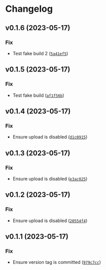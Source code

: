 # Changelog

<!--next-version-placeholder-->

## v0.1.6 (2023-05-17)
### Fix
* Test fake build 2 ([`5a41ef5`](https://github.com/manudawber/python-semantic-release/commit/5a41ef5b37cc69b935c57c2c02831e2f06f0e874))

## v0.1.5 (2023-05-17)
### Fix
* Test fake build ([`af1f56b`](https://github.com/manudawber/python-semantic-release/commit/af1f56b02c0609fae330bf50b10266750e55d3f8))

## v0.1.4 (2023-05-17)
### Fix
* Ensure upload is disabled ([`d1c0915`](https://github.com/manudawber/python-semantic-release/commit/d1c09151c796ead3a0549162f69c585e981b6f28))

## v0.1.3 (2023-05-17)
### Fix
* Ensure upload is disabled ([`e3ac025`](https://github.com/manudawber/python-semantic-release/commit/e3ac0256687a9d5bcfad0a4cb12f374d08daccee))

## v0.1.2 (2023-05-17)
### Fix
* Ensure upload is disabled ([`20554f4`](https://github.com/manudawber/python-semantic-release/commit/20554f40fa1749d8f3e7968b15971d4005f0c89f))

## v0.1.1 (2023-05-17)
### Fix
* Ensure version tag is committed ([`979c7cc`](https://github.com/manudawber/python-semantic-release/commit/979c7cc7f93074c9c989566e4da31e1f16ab9d45))
